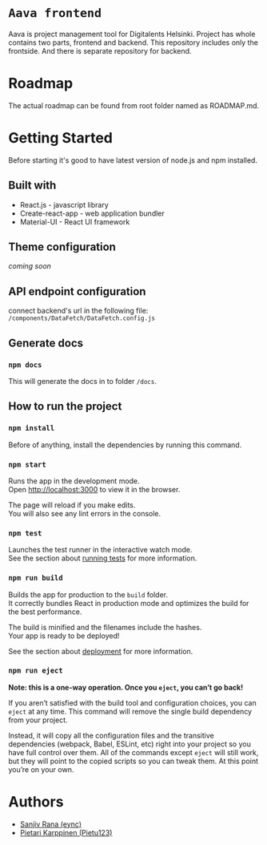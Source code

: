 # `Aava frontend`
Aava is project management tool for Digitalents Helsinki. 
Project has whole contains two parts, frontend and backend.
This repository includes only the frontside. And there is separate repository for backend.

# Roadmap
The actual roadmap can be found from root folder named as ROADMAP.md.


# Getting Started 
Before starting it's good to have latest version of node.js and npm installed.

## Built with
- React.js - javascript library
- Create-react-app - web application bundler
- Material-UI - React UI framework

## Theme configuration
*coming soon* 

## API endpoint configuration
connect backend's url in the following file:
`/components/DataFetch/DataFetch.config.js`

## Generate docs

### `npm docs`

This will generate the docs in to folder `/docs`. 

## How to run the project

### `npm install`

Before of anything, install the dependencies by running this command.

### `npm start`

Runs the app in the development mode.\
Open [http://localhost:3000](http://localhost:3000) to view it in the browser.

The page will reload if you make edits.\
You will also see any lint errors in the console.

### `npm test`

Launches the test runner in the interactive watch mode.\
See the section about [running tests](https://facebook.github.io/create-react-app/docs/running-tests) for more information.

### `npm run build`

Builds the app for production to the `build` folder.\
It correctly bundles React in production mode and optimizes the build for the best performance.

The build is minified and the filenames include the hashes.\
Your app is ready to be deployed!

See the section about [deployment](https://facebook.github.io/create-react-app/docs/deployment) for more information.

### `npm run eject`

**Note: this is a one-way operation. Once you `eject`, you can’t go back!**

If you aren’t satisfied with the build tool and configuration choices, you can `eject` at any time. This command will remove the single build dependency from your project.

Instead, it will copy all the configuration files and the transitive dependencies (webpack, Babel, ESLint, etc) right into your project so you have full control over them. All of the commands except `eject` will still work, but they will point to the copied scripts so you can tweak them. At this point you’re on your own.

# Authors
* [Sanjiv Rana (eync)](https://github.com/eync/)
* [Pietari Karppinen (Pietu123)](https://github.com/Pietu123)
